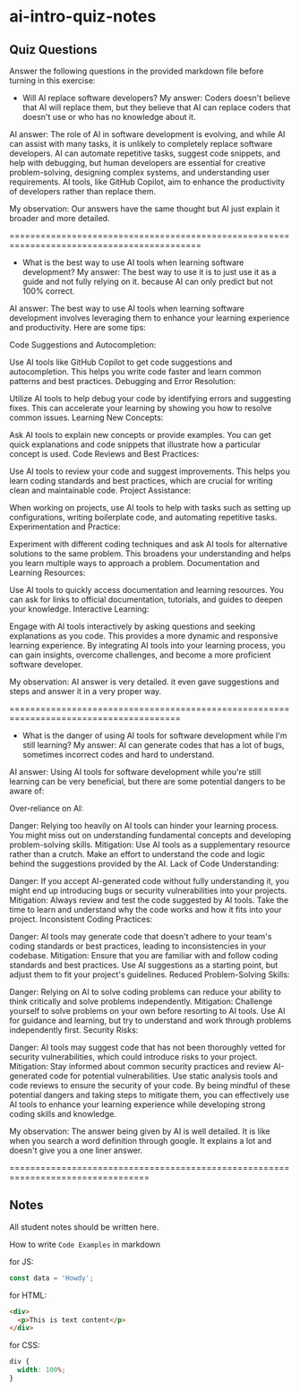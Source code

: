 # ai-intro-quiz-notes

## Quiz Questions

Answer the following questions in the provided markdown file before turning in this exercise:

- Will AI replace software developers?
  My answer:
  Coders doesn't believe that AI will replace them, but they believe that AI can replace coders that doesn't use or who has no knowledge about it.

AI answer:
The role of AI in software development is evolving, and while AI can assist with many tasks, it is unlikely to completely replace software developers. AI can automate repetitive tasks, suggest code snippets, and help with debugging, but human developers are essential for creative problem-solving, designing complex systems, and understanding user requirements. AI tools, like GitHub Copilot, aim to enhance the productivity of developers rather than replace them.

My observation:
Our answers have the same thought but AI just explain it broader and more detailed.

===========================================================================================

- What is the best way to use AI tools when learning software development?
  My answer:
  The best way to use it is to just use it as a guide and not fully relying on it. because AI can only predict but not 100% correct.

AI answer:
The best way to use AI tools when learning software development involves leveraging them to enhance your learning experience and productivity. Here are some tips:

Code Suggestions and Autocompletion:

Use AI tools like GitHub Copilot to get code suggestions and autocompletion. This helps you write code faster and learn common patterns and best practices.
Debugging and Error Resolution:

Utilize AI tools to help debug your code by identifying errors and suggesting fixes. This can accelerate your learning by showing you how to resolve common issues.
Learning New Concepts:

Ask AI tools to explain new concepts or provide examples. You can get quick explanations and code snippets that illustrate how a particular concept is used.
Code Reviews and Best Practices:

Use AI tools to review your code and suggest improvements. This helps you learn coding standards and best practices, which are crucial for writing clean and maintainable code.
Project Assistance:

When working on projects, use AI tools to help with tasks such as setting up configurations, writing boilerplate code, and automating repetitive tasks.
Experimentation and Practice:

Experiment with different coding techniques and ask AI tools for alternative solutions to the same problem. This broadens your understanding and helps you learn multiple ways to approach a problem.
Documentation and Learning Resources:

Use AI tools to quickly access documentation and learning resources. You can ask for links to official documentation, tutorials, and guides to deepen your knowledge.
Interactive Learning:

Engage with AI tools interactively by asking questions and seeking explanations as you code. This provides a more dynamic and responsive learning experience.
By integrating AI tools into your learning process, you can gain insights, overcome challenges, and become a more proficient software developer.

My observation:
AI answer is very detailed. it even gave suggestions and steps and answer it in a very proper way.

=======================================================================================

- What is the danger of using AI tools for software development while I'm still learning?
  My answer:
  AI can generate codes that has a lot of bugs, sometimes incorrect codes and hard to understand.

AI answer:
Using AI tools for software development while you're still learning can be very beneficial, but there are some potential dangers to be aware of:

Over-reliance on AI:

Danger: Relying too heavily on AI tools can hinder your learning process. You might miss out on understanding fundamental concepts and developing problem-solving skills.
Mitigation: Use AI tools as a supplementary resource rather than a crutch. Make an effort to understand the code and logic behind the suggestions provided by the AI.
Lack of Code Understanding:

Danger: If you accept AI-generated code without fully understanding it, you might end up introducing bugs or security vulnerabilities into your projects.
Mitigation: Always review and test the code suggested by AI tools. Take the time to learn and understand why the code works and how it fits into your project.
Inconsistent Coding Practices:

Danger: AI tools may generate code that doesn't adhere to your team's coding standards or best practices, leading to inconsistencies in your codebase.
Mitigation: Ensure that you are familiar with and follow coding standards and best practices. Use AI suggestions as a starting point, but adjust them to fit your project's guidelines.
Reduced Problem-Solving Skills:

Danger: Relying on AI to solve coding problems can reduce your ability to think critically and solve problems independently.
Mitigation: Challenge yourself to solve problems on your own before resorting to AI tools. Use AI for guidance and learning, but try to understand and work through problems independently first.
Security Risks:

Danger: AI tools may suggest code that has not been thoroughly vetted for security vulnerabilities, which could introduce risks to your project.
Mitigation: Stay informed about common security practices and review AI-generated code for potential vulnerabilities. Use static analysis tools and code reviews to ensure the security of your code.
By being mindful of these potential dangers and taking steps to mitigate them, you can effectively use AI tools to enhance your learning experience while developing strong coding skills and knowledge.

My observation:
The answer being given by AI is well detailed. It is like when you search a word definition through google. It explains a lot and doesn't give you a one liner answer.

=================================================================================

## Notes

All student notes should be written here.

How to write `Code Examples` in markdown

for JS:

```js
const data = 'Howdy';
```

for HTML:

```html
<div>
  <p>This is text content</p>
</div>
```

for CSS:

```css
div {
  width: 100%;
}
```
